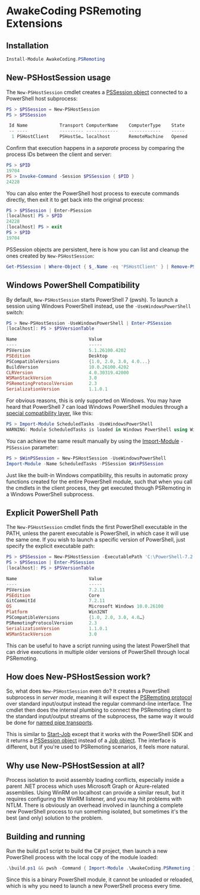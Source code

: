 # AwakeCoding PSRemoting Extensions

## Installation

```powershell
Install-Module AwakeCoding.PSRemoting
```

## New-PSHostSession usage

The `New-PSHostSession` cmdlet creates a [PSSession object](https://learn.microsoft.com/en-us/powershell/module/microsoft.powershell.core/about/about_pssessions) connected to a PowerShell host subprocess:

```powershell
PS > $PSSession = New-PSHostSession
PS > $PSSession

 Id Name            Transport ComputerName    ComputerType    State         ConfigurationName     Availability
 -- ----            --------- ------------    ------------    -----         -----------------     ------------
  1 PSHostClient    PSHostSe… localhost       RemoteMachine   Opened                                 Available
```

Confirm that execution happens in a *separate* process by comparing the process IDs between the client and server:

```powershell
PS > $PID
19704
PS > Invoke-Command -Session $PSSession { $PID }
24228
```

You can also enter the PowerShell host process to execute commands directly, then exit it to get back into the original process:

```powershell
PS > $PSSession | Enter-PSession
[localhost] PS > $PID
24228
[localhost] PS > exit
PS > $PID
19704
```

PSSession objects are persistent, here is how you can list and cleanup the ones created by `New-PSHostSession`:

```powershell
Get-PSSession | Where-Object { $_.Name -eq 'PSHostClient' } | Remove-PSSession
```

## Windows PowerShell Compatibility

By default, `New-PSHostSession` starts PowerShell 7 (pwsh). To launch a session using Windows PowerShell instead, use the `-UseWindowsPowerShell` switch:

```powershell
PS > New-PSHostSession -UseWindowsPowerShell | Enter-PSSession
[localhost]: PS > $PSVersionTable

Name                           Value
----                           -----
PSVersion                      5.1.26100.4202
PSEdition                      Desktop
PSCompatibleVersions           {1.0, 2.0, 3.0, 4.0...}
BuildVersion                   10.0.26100.4202
CLRVersion                     4.0.30319.42000
WSManStackVersion              3.0
PSRemotingProtocolVersion      2.3
SerializationVersion           1.1.0.1
```

For obvious reasons, this is only supported on Windows. You may have heard that PowerShell 7 can load Windows PowerShell modules through a [special compatibility layer](https://learn.microsoft.com/en-us/powershell/module/microsoft.powershell.core/about/about_windows_powershell_compatibility), like this:

```powershell
PS > Import-Module ScheduledTasks -UseWindowsPowerShell
WARNING: Module ScheduledTasks is loaded in Windows PowerShell using WinPSCompatSession remoting session; please note that all input and output of commands from this module will be deserialized objects. If you want to load this module into PowerShell please use 'Import-Module -SkipEditionCheck' syntax.
```

You can achieve the same result manually by using the [Import-Module](https://learn.microsoft.com/en-us/powershell/scripting/developer/module/importing-a-powershell-module) `-PSSession` parameter:

```powershell
PS > $WinPSSession = New-PSHostSession -UseWindowsPowerShell
Import-Module -Name ScheduledTasks -PSSession $WinPSSession
```

Just like the built-in Windows compatibility, this results in automatic proxy functions created for the entire PowerShell module, such that when you call the cmdlets in the client process, they get executed through PSRemoting in a Windows PowerShell subprocess.

## Explicit PowerShell Path

The `New-PSHostSession` cmdlet finds the first PowerShell executable in the PATH, unless the parent executable is PowerShell, in which case it will use the same one. If you wish to launch a specific version of PowerShell, just specify the explicit executable path:

```powershell
PS > $PSSession = New-PSHostSession -ExecutablePath 'C:\PowerShell-7.2.11-win-x64\pwsh.exe'
PS > $PSSession | Enter-PSSession
[localhost]: PS > $PSVersionTable

Name                           Value
----                           -----
PSVersion                      7.2.11
PSEdition                      Core
GitCommitId                    7.2.11
OS                             Microsoft Windows 10.0.26100
Platform                       Win32NT
PSCompatibleVersions           {1.0, 2.0, 3.0, 4.0…}
PSRemotingProtocolVersion      2.3
SerializationVersion           1.1.0.1
WSManStackVersion              3.0
```

This can be useful to have a script running using the latest PowerShell that can drive executions in multiple older versions of PowerShell through local PSRemoting.

## How does New-PSHostSession work?

So, what does `New-PSHostSession` even do? It creates a PowerShell subprocess in *server mode*, meaning it will expect the [PSRemoting protocol](https://learn.microsoft.com/en-us/openspecs/windows_protocols/ms-psrp/58ff7ff6-8078-45e2-a6ff-d496e188c39a) over standard input/output instead the regular command-line interface. The cmdlet then does the internal plumbing to connect the PSRemoting client to the standard input/output streams of the subprocess, the same way it would be done for [named pipe transports](https://awakecoding.com/posts/powershell-host-ipc-for-any-dotnet-application/).

This is similar to [Start-Job](https://learn.microsoft.com/en-us/powershell/module/microsoft.powershell.core/start-job) except that it works with the PowerShell SDK and it returns a [PSSession object](https://learn.microsoft.com/en-us/powershell/module/microsoft.powershell.core/about/about_pssessions) instead of a [Job object](https://learn.microsoft.com/en-us/powershell/module/microsoft.powershell.core/about/about_jobs). The interface is different, but if you're used to PSRemoting scenarios, it feels more natural.

## Why use New-PSHostSession at all?

Process isolation to avoid assembly loading conflicts, especially inside a parent .NET process which uses Microsoft Graph or Azure-related assemblies. Using WinRM on localhost can provide a similar result, but it requires configuring the WinRM listener, and you may hit problems with NTLM. There is obviously an overhead involved in launching a complete new PowerShell process to run something isolated, but sometimes it's the best (and only) solution to the problem.

## Building and running

Run the build.ps1 script to build the C# project, then launch a new PowerShell process with the local copy of the module loaded:

```powershell
.\build.ps1 && pwsh -Command { Import-Module .\AwakeCoding.PSRemoting } -NoExit
```

Since this is a binary PowerShell module, it cannot be unloaded or reloaded, which is why you need to launch a new PowerShell process every time.
